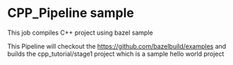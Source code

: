 # CPP_Pipeline sample
This job compiles C++ project using bazel sample


This Pipeline will checkout the https://github.com/bazelbuild/examples and
builds the cpp_tutorial/stage1 project which is a sample hello world project
